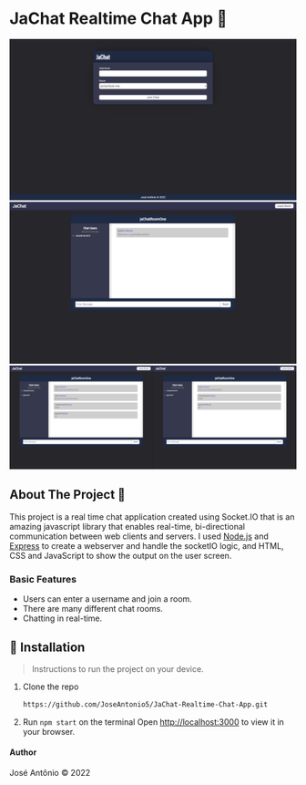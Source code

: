 # JaChat Realtime Chat App 💬

![](public/imgs/img1.png)
![](public/imgs/img2.png)
![](public/imgs/img3.png)

##  About The Project 📖
This project is a real time chat application created using Socket.IO that is an amazing javascript library that enables real-time, bi-directional communication between web clients and servers. I used [Node.js](https://nodejs.org/en/) and [Express](https://expressjs.com/) to create a webserver and handle the socketIO logic, and HTML, CSS and JavaScript to show the output on the user screen.

### Basic Features
- Users can enter a username and join a room.
- There are many different chat rooms.
- Chatting in real-time.

##  🚀 Installation
> Instructions to run the project on your device.
1. Clone the repo
   ```sh
   https://github.com/JoseAntonio5/JaChat-Realtime-Chat-App.git
   ```
2. Run `npm start` on the terminal
Open [http://localhost:3000](http://localhost:3000) to view it in your browser.

####  Author
José Antônio ©️ 2022